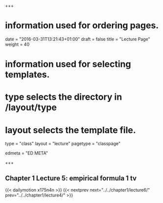 +++
# information used for ordering pages.
date = "2016-03-31T13:21:43+01:00"
draft = false
title = "Lecture Page"
weight = 40

# information used for selecting templates.
# type selects the directory in /layout/type
# layout selects the template file.

type   = "class"
layout = "lecture"
pagetype = "classpage"





edmeta = "ED META"

+++
## Chapter 1 Lecture 5: empirical formula 1 tv
{{< dailymotion x175n4n >}}
{{< nextprev next="../../chapter1/lecture6/"     prev="../../chapter1/lecture4/"  >}}

